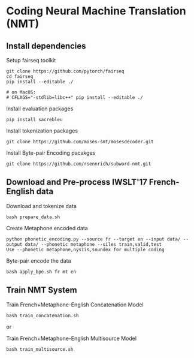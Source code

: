 # Coding Neural Machine Translation (NMT)

## Install dependencies
Setup fairseq toolkit
```
git clone https://github.com/pytorch/fairseq
cd fairseq
pip install --editable ./

# on MacOS:
# CFLAGS="-stdlib=libc++" pip install --editable ./
```

Install evaluation packages
```
pip install sacrebleu
```
Install tokenization packages
```
git clone https://github.com/moses-smt/mosesdecoder.git
```

Install Byte-pair Encoding pacakges
```
git clone https://github.com/rsennrich/subword-nmt.git
```

## Download and Pre-process IWSLT'17 French-English data

Download and tokenize data
```
bash prepare_data.sh
```

Create Metaphone encoded data
```
python phonetic_encoding.py --source fr --target en --input data/ --output data/ --phonetic metaphone --siles train,valid,test
Use --phonetic metaphone,nysiis,soundex for multiple coding
```

Byte-pair encode the data
```
bash apply_bpe.sh fr mt en
```

## Train NMT System
Train French+Metaphone-English Concatenation Model
```
bash train_concatenation.sh
```
or

Train French+Metaphone-English Multisource Model
```
bash train_multisource.sh
```
